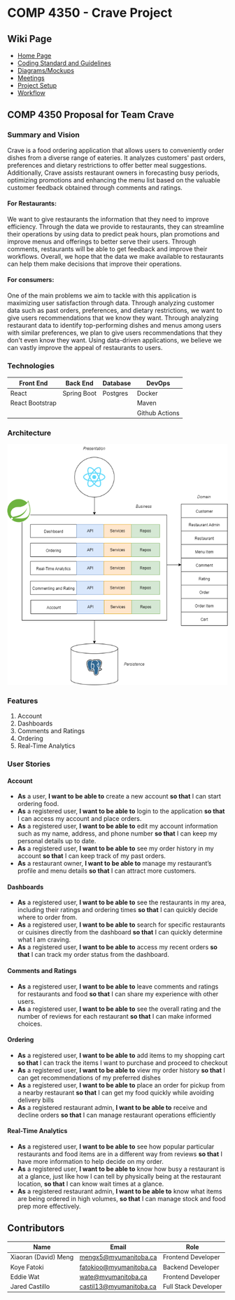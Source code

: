 # COMP 4350 - Crave Project

## Wiki Page
- [Home Page](https://github.com/xiaoran-MENG/crave/wiki)
- [Coding Standard and Guidelines](https://github.com/xiaoran-MENG/crave/wiki/Coding-Standards-and-Guidelines)
- [Diagrams/Mockups](https://github.com/xiaoran-MENG/crave/wiki/Diagrams)
- [Meetings](https://github.com/xiaoran-MENG/crave/wiki/Meetings)
- [Project Setup](https://github.com/xiaoran-MENG/crave/wiki/Project-Setup)
- [Workflow](https://github.com/jablue-12/crave/wiki/Workflow)

## COMP 4350 Proposal for Team Crave

### Summary and Vision

Crave is a food ordering application that allows users to conveniently order dishes from a diverse range of eateries. It analyzes customers' past orders, preferences and dietary restrictions to offer better meal suggestions. Additionally, Crave assists restaurant owners in forecasting busy periods, optimizing promotions and enhancing the menu list based on the valuable customer feedback obtained through comments and ratings.

#### For Restaurants:
We want to give restaurants the information that they need to improve efficiency. Through the data we provide to restaurants,  they can streamline their operations by using data to predict peak hours, plan promotions and improve menus and offerings to better serve their users. Through comments, restaurants will be able to get feedback and improve their workflows. Overall, we hope that the data we make available to restaurants can help them make decisions that improve their operations. 

#### For consumers:
One of the main problems we aim to tackle with this application is maximizing user satisfaction through data. Through analyzing customer data such as past orders, preferences, and dietary restrictions, we want to give users recommendations that we know they want. Through analyzing restaurant data to identify top-performing dishes and menus among users with similar preferences, we plan to give users recommendations that they don't even know they want. Using data-driven applications,  we believe we can vastly improve the appeal of restaurants to users. 

### Technologies

| Front End       | Back End   | Database  | DevOps       |
|-----------------|------------|-----------|--------------|
| React           | Spring Boot| Postgres  | Docker       |
| React Bootstrap |            |           | Maven        |
|                 |            |           | Github Actions|

### Architecture
![](Crave.png)

### Features
1. Account 
2. Dashboards
3. Comments and Ratings
4. Ordering
5. Real-Time Analytics

### User Stories
#### Account
- **As** a user, **I want to be able to** create a new account **so that** I can start ordering food.
- **As** a registered user, **I want to be able to** login to the application **so that** I can access my account and place orders.
- **As** a registered user, **I want to be able to** edit my account information such as my name, address, and phone number **so that** I can keep my personal details up to date.
- **As** a registered user, **I want to be able to** see my order history in my account **so that** I can keep track of my past orders.
- **As** a restaurant owner, **I want to be able to** manage my restaurant’s profile and menu details **so that** I can attract more customers.

#### Dashboards
- **As** a registered user, **I want to be able to** see the restaurants in my area, including their ratings and ordering times **so that** I can quickly decide where to order from.
- **As** a registered user, **I want to be able to** search for specific restaurants or cuisines directly from the dashboard **so that** I can quickly determine what I am craving. 
- **As** a registered user, **I want to be able to** access my recent orders **so that** I can track my order status from the dashboard.

#### Comments and Ratings
- **As** a registered user, **I want to be able to** leave comments and ratings for restaurants and food **so that** I can share my experience with other users.
- **As** a registered user, **I want to be able to** see the overall rating and the number of reviews for each restaurant **so that** I can make informed choices.

#### Ordering
- **As** a registered user, **I want to be able to** add items to my shopping cart **so that** I can track the items I want to purchase and proceed to checkout
- **As** a registered user, **I want to be able to** view my order history **so that** I can get recommendations of my preferred dishes
- **As** a registered user, **I want to be able to** place an order for pickup from a nearby restaurant **so that** I can get my food quickly while avoiding delivery bills
- **As** a registered restaurant admin, **I want to be able to** receive and decline orders **so that** I can manage restaurant operations efficiently

#### Real-Time Analytics
- **As** a registered user, **I want to be able to** see how popular particular restaurants and food items are in a different way from reviews **so that** I have more information to help decide on my order.
- **As** a registered user, **I want to be able to** know how busy a restaurant is at a glance, just like how I can tell by physically being at the restaurant location, **so that** I can know wait times at a glance.
- **As** a registered restaurant admin, **I want to be able to** know what items are being ordered in high volumes, **so that** I can manage stock and food prep more effectively.


## Contributors
| Name       		| Email   		  | Role                  |
|-----------------------|-------------------------|-----------------------|
| Xiaoran (David) Meng	| mengx5@myumanitoba.ca	  | Frontend Developer 	  |			
| Koye Fatoki 	        | fatokioo@myumanitoba.ca | Backend Developer     |    	      					
| Eddie Wat        	| wate@myumanitoba.ca	  | Frontend Developer	  |  
| Jared Castillo        | castil13@myumanitoba.ca | Full Stack Developer  |
